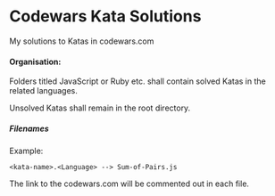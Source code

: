 # Codewars Kata Solutions
My solutions to Katas in codewars.com

#### Organisation:
Folders titled JavaScript or Ruby etc. shall contain solved Katas in the related languages.

Unsolved Katas shall remain in the root directory.

##### Filenames
Example:
```
<kata-name>.<Language> --> Sum-of-Pairs.js
```
The link to the codewars.com will be commented out in each file.
